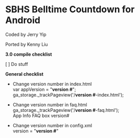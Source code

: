 SBHS Belltime Countdown for Android
==============
Coded by Jerry Yip

Ported by Kenny Liu

<b>3.0 compile checklist</b>

[ ] Do stuff

<b>General checklist</b>

- Change version number in index.html<br>var appVersion = "<b>version #</b>";<br>ga_storage._trackPageview('/<b>version #</b>-index.html');

- Change version number in faq.html<br>ga_storage._trackPageview('/<b>version #</b>-faq.html');<br>App Info FAQ box version#

- Change version number in config.xml<br>version   = "<b>version #</b>"
